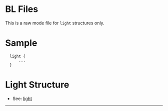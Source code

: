 <link rel="stylesheet" href="../assets/help.css"/>

[light]: <../light/light.html>

# BL Files

This is a raw mode file for `light` structures only.

# Sample

```
  light {
      ...
  }
```

# Light Structure

* See: [light][light]

---
